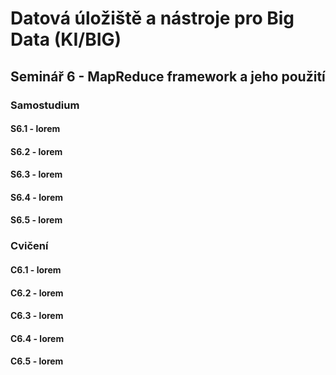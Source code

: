 # Datová úložiště a nástroje pro Big Data (KI/BIG)

## Seminář 6 - MapReduce framework a jeho použití

### Samostudium

#### S6.1 - lorem

#### S6.2 - lorem

#### S6.3 - lorem

#### S6.4 - lorem

#### S6.5 - lorem

### Cvičení

#### C6.1 - lorem

#### C6.2 - lorem

#### C6.3 - lorem

#### C6.4 - lorem

#### C6.5 - lorem
